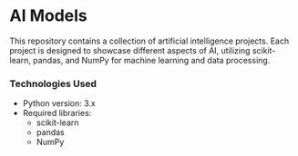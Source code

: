 # AI Models 

This repository contains a collection of artificial intelligence projects. Each project is designed to showcase different aspects of AI, utilizing scikit-learn, pandas, and NumPy for machine learning and data processing.

### Technologies Used

- Python version: 3.x
- Required libraries:
  - scikit-learn
  - pandas
  - NumPy
